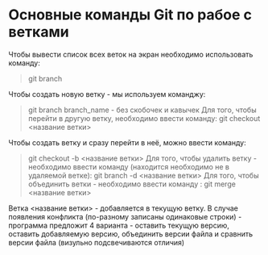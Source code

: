 # Основные команды Git по рабое с ветками
Чтобы вывести список всех веток на экран необходимо использовать команду:
>git branch

Чтобы создать новую ветку - мы используем команджу:
> git branch branch_name - без скобочек и кавычек
Для того, чтобы перейти в другую ветку, необходимо ввести команду:
> git checkout <название ветки>

Чтобы создать ветку и сразу перейти в неё, можно ввести команду:
>git checkout -b <название ветки>
Для того, чтобы удалить ветку - необходимо ввести команду (находится необходимо не в удаляемой ветке):
> git branch -d <название ветки>
Для того, чтобы объединить ветки - необходимо ввести команду
:
> git merge <название ветки>

Ветка <название ветки> - добавляется в текущую ветку. В случае появления конфликта (по-разному записаны одинаковые строки) - программа предложит 4 варианта - оставить текущую версию, оставить добавляемую версию, объединить версии файла и сравнить версии файла (визульно подсвечиваются отличия)
